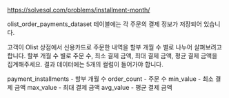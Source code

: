 https://solvesql.com/problems/installment-month/

olist_order_payments_dataset 테이블에는 각 주문의 결제 정보가 저장되어 있습니다.

고객이 Olist 상점에서 신용카드로 주문한 내역을 할부 개월 수 별로 나누어 살펴보려고 합니다. 할부 개월 수 별로 주문 수, 최소 결제 금액, 최대 결제 금액, 평균 결제 금액을 집계해주세요. 결과 데이터에는 5개의 컬럼이 들어가야 합니다.

payment_installments - 할부 개월 수
order_count - 주문 수
min_value - 최소 결제 금액
max_value - 최대 결제 금액
avg_value - 평균 결제 금액

